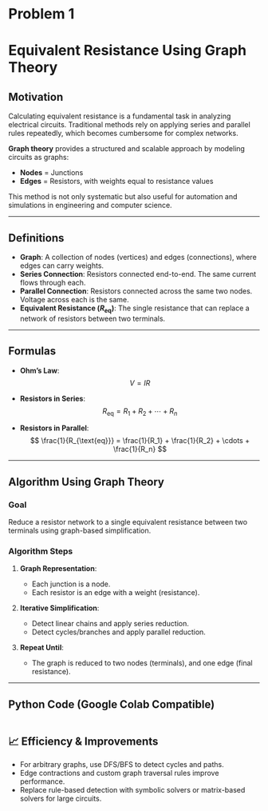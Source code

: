 # Problem 1

#  Equivalent Resistance Using Graph Theory

## Motivation

Calculating equivalent resistance is a fundamental task in analyzing electrical circuits. Traditional methods rely on applying series and parallel rules repeatedly, which becomes cumbersome for complex networks.

**Graph theory** provides a structured and scalable approach by modeling circuits as graphs:
- **Nodes** = Junctions
- **Edges** = Resistors, with weights equal to resistance values

This method is not only systematic but also useful for automation and simulations in engineering and computer science.

---

##  Definitions

- **Graph**: A collection of nodes (vertices) and edges (connections), where edges can carry weights.
- **Series Connection**: Resistors connected end-to-end. The same current flows through each.
- **Parallel Connection**: Resistors connected across the same two nodes. Voltage across each is the same.
- **Equivalent Resistance ($R_{\text{eq}}$)**: The single resistance that can replace a network of resistors between two terminals.

---

##  Formulas

- **Ohm’s Law**:  
  $$ V = IR $$

- **Resistors in Series**:  
  $$ R_{\text{eq}} = R_1 + R_2 + \cdots + R_n $$

- **Resistors in Parallel**:  
  $$ \frac{1}{R_{\text{eq}}} = \frac{1}{R_1} + \frac{1}{R_2} + \cdots + \frac{1}{R_n} $$

---

##  Algorithm Using Graph Theory

###  Goal

Reduce a resistor network to a single equivalent resistance between two terminals using graph-based simplification.

###  Algorithm Steps

1. **Graph Representation**:
   - Each junction is a node.
   - Each resistor is an edge with a weight (resistance).

2. **Iterative Simplification**:
   - Detect linear chains and apply series reduction.
   - Detect cycles/branches and apply parallel reduction.

3. **Repeat Until**:
   - The graph is reduced to two nodes (terminals), and one edge (final resistance).


---

##  Python Code (Google Colab Compatible)

```python

````





## 📈 Efficiency & Improvements

* For arbitrary graphs, use DFS/BFS to detect cycles and paths.
* Edge contractions and custom graph traversal rules improve performance.
* Replace rule-based detection with symbolic solvers or matrix-based solvers for large circuits.



